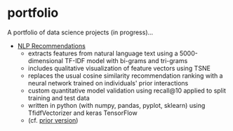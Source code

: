 # portfolio

A portfolio of data science projects (in progress)...

* [NLP Recommendations](dc/deep_recommendations.ipynb)
  * extracts features from natural language text using a 5000-dimensional TF-IDF model with bi-grams and tri-grams
  * includes qualitative visualization of feature vectors using TSNE
  * replaces the usual cosine similarity recommendation ranking with a neural network trained on individuals' prior interactions
  * custom quantitative model validation using recall@10 applied to split training and test data
  * written in python (with numpy, pandas, pyplot, sklearn) using TfidfVectorizer and keras TensorFlow
  * (cf. [prior version](dc/dc%20recommendations.ipynb))

